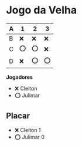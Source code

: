 # Jogo da Velha

|  A | 1 | 2 | 3 |
|---|---|---|---|
| B | ❌  | ❌  |  ❌ |
| C | ⭕  | ⭕  | ❌ |
| D | ❌  | ⭕  | ⭕  |

**Jogadores**

- ❌ Cleiton
- ⭕ Julimar

## Placar ##

- ❌ Cleiton 1
- ⭕ Julimar 0